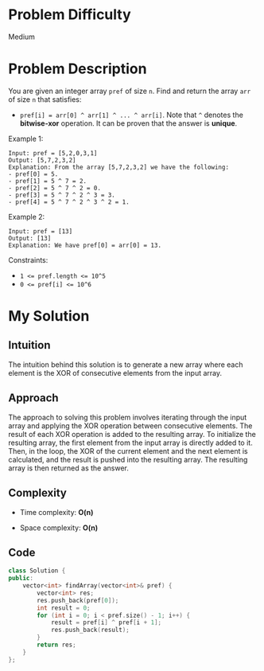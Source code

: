 # Problem Difficulty
Medium

# Problem Description
You are given an integer array `pref` of size `n`. Find and return the array `arr` of size `n` that satisfies:
- `pref[i] = arr[0] ^ arr[1] ^ ... ^ arr[i]`.
Note that `^` denotes the **bitwise-xor** operation.
It can be proven that the answer is **unique**.

Example 1:
```
Input: pref = [5,2,0,3,1]
Output: [5,7,2,3,2]
Explanation: From the array [5,7,2,3,2] we have the following:
- pref[0] = 5.
- pref[1] = 5 ^ 7 = 2.
- pref[2] = 5 ^ 7 ^ 2 = 0.
- pref[3] = 5 ^ 7 ^ 2 ^ 3 = 3.
- pref[4] = 5 ^ 7 ^ 2 ^ 3 ^ 2 = 1.
```
Example 2:
```
Input: pref = [13]
Output: [13]
Explanation: We have pref[0] = arr[0] = 13.
```

Constraints:
- `1 <= pref.length <= 10^5`
- `0 <= pref[i] <= 10^6`

# My Solution
## Intuition
The intuition behind this solution is to generate a new array where each element is the XOR of consecutive elements from the input array.

## Approach
The approach to solving this problem involves iterating through the input array and applying the XOR operation between consecutive elements. The result of each XOR operation is added to the resulting array. To initialize the resulting array, the first element from the input array is directly added to it. Then, in the loop, the XOR of the current element and the next element is calculated, and the result is pushed into the resulting array. The resulting array is then returned as the answer.

## Complexity
- Time complexity: **O(n)**  

- Space complexity: **O(n)**  

## Code
```cpp
class Solution {
public:
    vector<int> findArray(vector<int>& pref) {
        vector<int> res;
        res.push_back(pref[0]);
        int result = 0;
        for (int i = 0; i < pref.size() - 1; i++) {
            result = pref[i] ^ pref[i + 1];
            res.push_back(result);
        }
        return res;
    }
};
```
